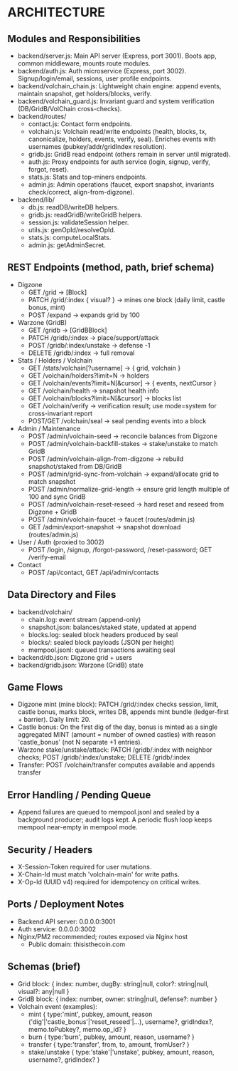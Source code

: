 # ARCHITECTURE

## Modules and Responsibilities
- backend/server.js: Main API server (Express, port 3001). Boots app, common middleware, mounts route modules.
- backend/auth.js: Auth microservice (Express, port 3002). Signup/login/email, sessions, user profile endpoints.
- backend/volchain_chain.js: Lightweight chain engine: append events, maintain snapshot, get holders/blocks, verify.
- backend/volchain_guard.js: Invariant guard and system verification (DB/GridB/VolChain cross-checks).
- backend/routes/
  - contact.js: Contact form endpoints.
  - volchain.js: Volchain read/write endpoints (health, blocks, tx, canonicalize, holders, events, verify, seal). Enriches events with usernames (pubkey/addr/gridIndex resolution).
  - gridb.js: GridB read endpoint (others remain in server until migrated).
  - auth.js: Proxy endpoints for auth service (login, signup, verify, forgot, reset).
  - stats.js: Stats and top-miners endpoints.
  - admin.js: Admin operations (faucet, export snapshot, invariants check/correct, align-from-digzone).
- backend/lib/
  - db.js: readDB/writeDB helpers.
  - gridb.js: readGridB/writeGridB helpers.
  - session.js: validateSession helper.
  - utils.js: genOpId/resolveOpId.
  - stats.js: computeLocalStats.
  - admin.js: getAdminSecret.

## REST Endpoints (method, path, brief schema)
- Digzone
  - GET /grid → [Block]
  - PATCH /grid/:index { visual? } → mines one block (daily limit, castle bonus, mint)
  - POST /expand → expands grid by 100
- Warzone (GridB)
  - GET /gridb → [GridBBlock]
  - PATCH /gridb/:index → place/support/attack
  - POST /gridb/:index/unstake → defense -1
  - DELETE /gridb/:index → full removal
- Stats / Holders / Volchain
  - GET /stats/volchain[?username] → { grid, volchain }
  - GET /volchain/holders?limit=N → holders
  - GET /volchain/events?limit=N[&cursor] → { events, nextCursor }
  - GET /volchain/health → snapshot health info
  - GET /volchain/blocks?limit=N[&cursor] → blocks list
  - GET /volchain/verify → verification result; use mode=system for cross-invariant report
  - POST/GET /volchain/seal → seal pending events into a block
- Admin / Maintenance
  - POST /admin/volchain-seed → reconcile balances from Digzone
  - POST /admin/volchain-backfill-stakes → stake/unstake to match GridB
  - POST /admin/volchain-align-from-digzone → rebuild snapshot/staked from DB/GridB
  - POST /admin/grid-sync-from-volchain → expand/allocate grid to match snapshot
  - POST /admin/normalize-grid-length → ensure grid length multiple of 100 and sync GridB
  - POST /admin/volchain-reset-reseed → hard reset and reseed from Digzone + GridB
  - POST /admin/volchain-faucet → faucet (routes/admin.js)
  - GET /admin/export-snapshot → snapshot download (routes/admin.js)
- User / Auth (proxied to 3002)
  - POST /login, /signup, /forgot-password, /reset-password; GET /verify-email
- Contact
  - POST /api/contact, GET /api/admin/contacts

## Data Directory and Files
- backend/volchain/
  - chain.log: event stream (append-only)
  - snapshot.json: balances/staked state, updated at append
  - blocks.log: sealed block headers produced by seal
  - blocks/: sealed block payloads (JSON per height)
  - mempool.jsonl: queued transactions awaiting seal
- backend/db.json: Digzone grid + users
- backend/gridb.json: Warzone (GridB) state

## Game Flows
- Digzone mint (mine block): PATCH /grid/:index checks session, limit, castle bonus, marks block, writes DB, appends mint bundle (ledger-first + barrier). Daily limit: 20.
- Castle bonus: On the first dig of the day, bonus is minted as a single aggregated MINT (amount = number of owned castles) with reason 'castle_bonus' (not N separate +1 entries).
- Warzone stake/unstake/attack: PATCH /gridb/:index with neighbor checks; POST /gridb/:index/unstake; DELETE /gridb/:index
- Transfer: POST /volchain/transfer computes available and appends transfer

## Error Handling / Pending Queue
- Append failures are queued to mempool.jsonl and sealed by a background producer; audit logs kept. A periodic flush loop keeps mempool near-empty in mempool mode.

## Security / Headers
- X-Session-Token required for user mutations.
- X-Chain-Id must match 'volchain-main' for write paths.
- X-Op-Id (UUID v4) required for idempotency on critical writes.

## Ports / Deployment Notes
- Backend API server: 0.0.0.0:3001
- Auth service: 0.0.0.0:3002
- Nginx/PM2 recommended; routes exposed via Nginx host
  - Public domain: thisisthecoin.com

## Schemas (brief)
- Grid block: { index: number, dugBy: string|null, color?: string|null, visual?: any|null }
- GridB block: { index: number, owner: string|null, defense?: number }
- Volchain event (examples):
  - mint { type:'mint', pubkey, amount, reason ('dig'|'castle_bonus'|'reset_reseed'|...), username?, gridIndex?, memo.toPubkey?, memo.op_id? }
  - burn { type:'burn', pubkey, amount, reason, username? }
  - transfer { type:'transfer', from, to, amount, fromUser? }
  - stake/unstake { type:'stake'|'unstake', pubkey, amount, reason, username?, gridIndex? }

